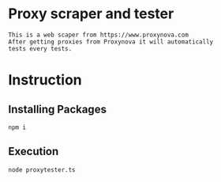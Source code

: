 # Proxy scraper and tester
```
This is a web scaper from https://www.proxynova.com 
After getting proxies from Proxynova it will automatically 
tests every tests.
```
# Instruction

## Installing Packages
```
npm i
```
## Execution
```
node proxytester.ts
```